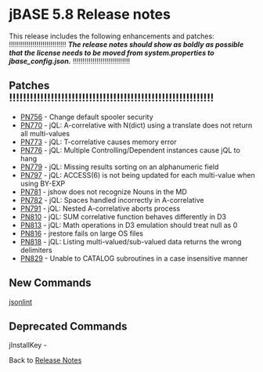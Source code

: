 # jBASE 5.8 Release notes

<PageHeader />

This release includes the following enhancements and patches:
!!!!!!!!!!!!!!!!!!!!!!!!!!!!!
***The release notes should show as boldly as possible that the license needs to be moved from system.properties to jbase_config.json.***
!!!!!!!!!!!!!!!!!!!!!!!!!!!!!

## Patches !!!!!!!!!!!!!!!!!!!!!!!!!!!!!!!!!!!!!!!!!!!!!!!!!!!!!!!!!!!

- [PN756](./pn756/README.md) - Change default spooler security
- [PN770](./PN770/README.md) - jQL: A-correlative with N(dict) using a translate does not return all multi-values
- [PN773](./pn773/README.md) - jQL: T-correlative causes memory error
- [PN776](./pn776/README.md) - jQL: Multiple Controlling/Dependent instances cause jQL to hang
- [PN779](./pn779/README.md) - jQL: Missing results sorting on an alphanumeric field
- [PN797](./pn797/README.md) - jQL: ACCESS(6) is not being updated for each multi-value when using BY-EXP
- [PN781](./pn781/README.md) - jshow does not recognize Nouns in the MD
- [PN782](./pn782/README.md) - jQL: Spaces handled incorrectly in A-correlative
- [PN791](./pn791/README.md) - jQL: Nested A-correlative aborts process
- [PN810](./pn810/README.md) - jQL: SUM correlative function behaves differently in D3
- [PN813](./pn813/README.md) - jQL: Math operations in D3 emulation should treat null as 0
- [PN816](./pn816/README.md) - jrestore fails on large OS files
- [PN818](./pn818/README.md) - jQL: Listing multi-valued/sub-valued data returns the wrong delimiters
- [PN829](./pn829/README.md) - Unable to CATALOG subroutines in a case insensitive manner

## New Commands

[jsonlint](../../utilities/jsonlint/README.md)  

## Deprecated Commands

jInstallKey - 

Back to [Release Notes](./../../README.md)
  
<PageFooter />
